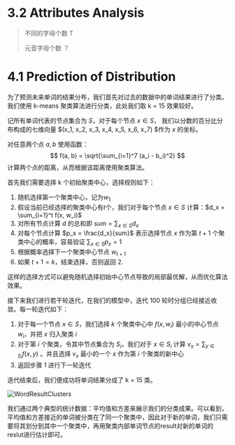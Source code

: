 # 3.2 Attributes Analysis

> 不同的字母个数 T
>
> 元音字母个数 ？

# 4.1 Prediction of Distribution

为了预测未来单词的结果分布，我们首先对过去的数据中的单词结果进行了分类。我们使用 k-means 聚类算法进行分类，此处我们取 k = 15 效果较好。

记所有单词代表的节点集合为 $S$，对于每个节点 $x\in S$， 我们以分数的百分比分布构成的七维向量 $(x_1, x_2, x_3, x_4, x_5, x_6, x_7) $作为 $x$ 的坐标。

对任意两个点 $a, b$ 使用函数：
$$
f(a, b) = \sqrt{\sum_{i=1}^7 (a_i - b_i)^2}
$$
计算两个点的距离，从而根据该距离使用聚类算法。



首先我们需要选择 k 个初始聚类中心，选择规则如下：

1. 随机选择第一个聚类中心，记为$w_1$
2. 假设当前已经选择的聚类中心有$t$个，我们对于每个节点 $x\in S$ 计算：$d_x = \sum_{i=1}^t f(x, w_i)$
3. 对所有节点计算 $d$ 的总和即 $sum = \sum_{x\in S} d_x$
4. 对每个节点计算 $p_x = \frac{d_x}{sum}$ 表示选择节点 $x$ 作为第 $t + 1$ 个聚类中心的概率，容易验证 $\sum_{x\in S} p_x = 1$
5. 根据概率选择下一个聚类中心节点 $w_{t + 1}$
6. 如果 $t + 1 = k$，结束选择，否则返回 2.

这样的选择方式可以避免随机选择初始中心节点导致的局部最优解，从而优化算法效果。



接下来我们进行若干轮迭代，在我们的模型中，迭代 100 轮时分组已经接近收敛。每一轮迭代如下：

1. 对于每一个节点 $x\in S$，我们选择 $k$ 个聚类中心中 $f(x, w_i)$ 最小的中心节点 $w_i$，并把 $x$ 归入聚类 $i$
2. 对于第 $i$ 个聚类，令其中节点集合为 $S_i$，我们对于 $x\in S_i$ 计算 $v_x = \sum_{y\in S_i} f(x, y)$ 。并且选择 $v_x$ 最小的一个 $x$ 作为第 $i$ 个聚类的新中心
3. 返回步骤 1 进行下一轮迭代



迭代结束后，我们便成功将单词结果分成了 k = 15 类。

![WordResultClusters](C:\Users\25673\Desktop\ms\codes\WordResultClusters_final.png) 

我们通过两个典型的统计数据：平均值和方差来展示我们的分类成果。可以看到，平均值和方差接近的单词被分类在了同一个聚类中，因此对于新的单词，我们只需要将其划分到其中一个聚类中，再用聚类内部单词节点的result对新的单词的reslut进行估计即可。